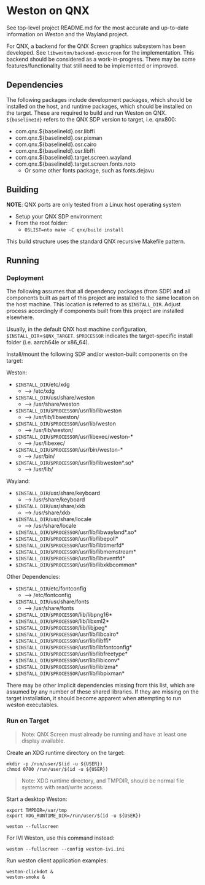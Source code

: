 # Weston on QNX
See top-level project README.md for the most accurate and up-to-date information on Weston and the Wayland project.

For QNX, a backend for the QNX Screen graphics subsystem has been developed. See `libweston/backend-qnxscreen` for the implementation. This backend should be considered as a work-in-progress. There may be some features/functionality that still need to be implemented or improved.


## Dependencies

The following packages include development packages, which should be installed on the host, and runtime packages, which should be installed on the target. These are required to build and run Weston on QNX. `${baselineId}` refers to the QNX SDP version to target, i.e. qnx800:
- com.qnx.${baselineId}.osr.libffi
- com.qnx.${baselineId}.osr.pixman
- com.qnx.${baselineId}.osr.cairo
- com.qnx.${baselineId}.osr.libffi
- com.qnx.${baselineId}.target.screen.wayland
- com.qnx.${baselineId}.target.screen.fonts.noto
    - Or some other fonts package, such as fonts.dejavu

## Building

**NOTE**: QNX ports are only tested from a Linux host operating system

- Setup your QNX SDP environment
- From the root folder:
	- `OSLIST=nto make -C qnx/build install`

This build structure uses the standard QNX recursive Makefile pattern.

## Running
### Deployment
The following assumes that all dependency packages (from SDP) **and** all components built as part of this project are installed to the same location on the host machine. This location is referred to as `$INSTALL_DIR`. Adjust process accordingly if components built from this project are installed elsewhere.

Usually, in the default QNX host machine configuration, `$INSTALL_DIR`=`$QNX_TARGET`. `$PROCESSOR` indicates the target-specific install folder (i.e. aarch64le or x86_64).

Install/mount the following SDP and/or weston-built components on the target:


Weston:
- `$INSTALL_DIR`/etc/xdg
    - --> /etc/xdg
- `$INSTALL_DIR`/usr/share/weston
    - --> /usr/share/weston
- `$INSTALL_DIR`/`$PROCESSOR`/usr/lib/libweston
    - --> /usr/lib/libweston/
- `$INSTALL_DIR`/`$PROCESSOR`/usr/lib/weston
    - --> /usr/lib/weston/
- `$INSTALL_DIR`/`$PROCESSOR`/usr/libexec/weston-*
    - --> /usr/libexec/
- `$INSTALL_DIR`/`$PROCESSOR`/usr/bin/weston-*
    - --> /usr/bin/
- `$INSTALL_DIR`/`$PROCESSOR`/usr/lib/libweston*.so*
    - --> /usr/lib/

Wayland:
- `$INSTALL_DIR`/usr/share/keyboard
    - -->  /usr/share/keyboard
- `$INSTALL_DIR`/usr/share/xkb
    - -->  /usr/share/xkb
- `$INSTALL_DIR`/usr/share/locale
    - --> /usr/share/locale
- `$INSTALL_DIR`/`$PROCESSOR`/usr/lib/libwayland*.so*
- `$INSTALL_DIR`/`$PROCESSOR`/usr/lib/libepoll*
- `$INSTALL_DIR`/`$PROCESSOR`/usr/lib/libtimerfd*
- `$INSTALL_DIR`/`$PROCESSOR`/usr/lib/libmemstream*
- `$INSTALL_DIR`/`$PROCESSOR`/usr/lib/libeventfd*
- `$INSTALL_DIR`/`$PROCESSOR`/usr/lib/libxkbcommon*

Other Dependencies:
- `$INSTALL_DIR`/etc/fontconfig
    - --> /etc/fontconfig
- `$INSTALL_DIR`/usr/share/fonts
    - --> /usr/share/fonts
- `$INSTALL_DIR`/`$PROCESSOR`/lib/libpng16*
- `$INSTALL_DIR`/`$PROCESSOR`/lib/libxml2*
- `$INSTALL_DIR`/`$PROCESSOR`/lib/libjpeg*
- `$INSTALL_DIR`/`$PROCESSOR`/usr/lib/libcairo*
- `$INSTALL_DIR`/`$PROCESSOR`/usr/lib/libffi*
- `$INSTALL_DIR`/`$PROCESSOR`/usr/lib/libfontconfig*
- `$INSTALL_DIR`/`$PROCESSOR`/usr/lib/libfreetype*
- `$INSTALL_DIR`/`$PROCESSOR`/usr/lib/libiconv*
- `$INSTALL_DIR`/`$PROCESSOR`/usr/lib/liblzma*
- `$INSTALL_DIR`/`$PROCESSOR`/usr/lib/libpixman*

There may be other implicit dependencies missing from this list, which are assumed by any number of these shared libraries. If they are missing on the target installation, it should become apparent when attempting to run weston executables.

### Run on Target
> Note: QNX Screen must already be running and have at least one display available.

Create an XDG runtime directory on the target:
```
mkdir -p /run/user/$(id -u ${USER})
chmod 0700 /run/user/$(id -u ${USER})
```
> Note: XDG runtime directory, and TMPDIR, should be normal file systems with read/write access.

Start a desktop Weston:

```
export TMPDIR=/var/tmp
export XDG_RUNTIME_DIR=/run/user/$(id -u ${USER})

weston --fullscreen
```

For IVI Weston, use this command instead:
```
weston --fullscreen --config weston-ivi.ini
```

Run weston client application examples:
```
weston-clickdot &
weston-smoke &
```
